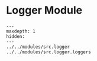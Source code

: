 # Logger Module

```{toctree}
---
maxdepth: 1
hidden:
---
../../modules/src.logger
../../modules/src.logger.loggers
```